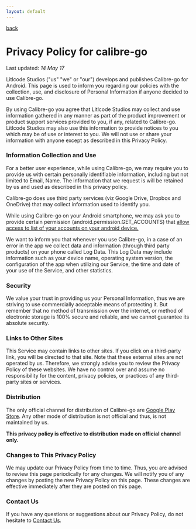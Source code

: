 ```yaml
---
layout: default
---
```


[back](./)

# Privacy Policy for calibre-go

Last updated: *14 May 17*

Litlcode Studios ("us" "we" or "our") develops and publishes Calibre-go for Android.
This page is used to inform you regarding our policies with the collection, use, and disclosure of Personal Information if anyone decided to use Calibre-go.

By using Calibre-go you agree that Litlcode Studios may collect and use information gathered in any manner as part of the product improvement or product support services provided to you, if any, related to Calibre-go. Litlcode Studios may also use this information to provide notices to you which may be of use or interest to you. We will not use or share your information with anyone except as described in this Privacy Policy.

### Information Collection and Use
For a better user experience, while using Calibre-go, we may require you to provide us with certain personally identifiable information, including but not limited to Email, Name. The information that we request is will be retained by us and used as described in this privacy policy.

Calibre-go does use third party services (viz Google Drive, Dropbox and OneDrive) that may collect information used to identify you.

While using Calibre-go on your Android smartphone, we may ask you to provide certain 
permission (android.permission.GET_ACCOUNTS) that 
[allow access to list of your accounts on your android device.](https://developer.android.com/reference/android/Manifest.permission.html#GET_ACCOUNTS)

We want to inform you that whenever you use Calibre-go, in a case of an error in the app we collect data and information (through third party products) on your phone called Log Data. This Log Data may include information such as your device name, operating system version, the configuration of the app when utilizing our Service, the time and date of your use of the Service, and other statistics.

### Security

We value your trust in providing us your Personal Information, thus we are striving to use commercially acceptable means of protecting it. But remember that no method of transmission over the internet, or method of electronic storage is 100% secure and reliable, and we cannot guarantee its absolute security.

### Links to Other Sites

This Service may contain links to other sites. If you click on a third-party link, you will be directed to that site. Note that these external sites are not operated by us. Therefore, we strongly advise you to review the Privacy Policy of these websites. We have no control over and assume no responsibility for the content, privacy policies, or practices of any third-party sites or services.

### Distribution
The only official channel for distribution of Calibre-go are [Google Play Store](https://play.google.com/store/apps/details?id=com.litlcodestudios.calibre_go). Any other mode of distribution is not official and thus, is not maintained by us. 

**This privacy policy is effective to distribution made on official channel only.**

### Changes to This Privacy Policy

We may update our Privacy Policy from time to time. Thus, you are advised to review this page periodically for any changes. We will notify you of any changes by posting the new Privacy Policy on this page. These changes are effective immediately after they are posted on this page.

### Contact Us

If you have any questions or suggestions about our Privacy Policy, do not hesitate to [Contact Us](mailto:litlcodestudios@gmail.com).

